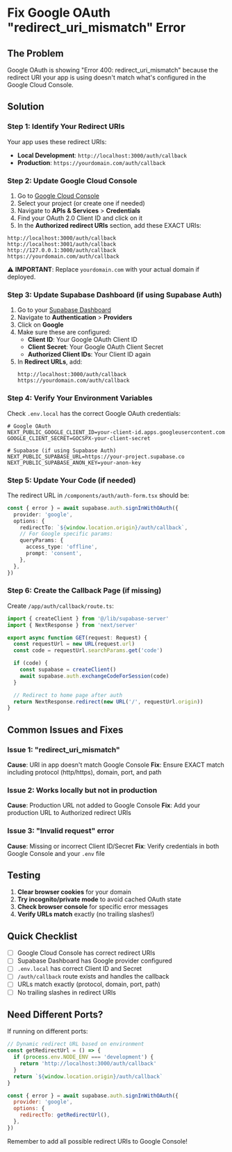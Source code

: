 # Fix Google OAuth "redirect_uri_mismatch" Error

## The Problem
Google OAuth is showing "Error 400: redirect_uri_mismatch" because the redirect URI your app is using doesn't match what's configured in the Google Cloud Console.

## Solution

### Step 1: Identify Your Redirect URIs

Your app uses these redirect URIs:
- **Local Development**: `http://localhost:3000/auth/callback`
- **Production**: `https://yourdomain.com/auth/callback`

### Step 2: Update Google Cloud Console

1. Go to [Google Cloud Console](https://console.cloud.google.com)
2. Select your project (or create one if needed)
3. Navigate to **APIs & Services** > **Credentials**
4. Find your OAuth 2.0 Client ID and click on it
5. In the **Authorized redirect URIs** section, add these EXACT URIs:

```
http://localhost:3000/auth/callback
http://localhost:3001/auth/callback
http://127.0.0.1:3000/auth/callback
https://yourdomain.com/auth/callback
```

⚠️ **IMPORTANT**: Replace `yourdomain.com` with your actual domain if deployed.

### Step 3: Update Supabase Dashboard (if using Supabase Auth)

1. Go to your [Supabase Dashboard](https://supabase.com/dashboard)
2. Navigate to **Authentication** > **Providers**
3. Click on **Google**
4. Make sure these are configured:
   - **Client ID**: Your Google OAuth Client ID
   - **Client Secret**: Your Google OAuth Client Secret
   - **Authorized Client IDs**: Your Client ID again
5. In **Redirect URLs**, add:
   ```
   http://localhost:3000/auth/callback
   https://yourdomain.com/auth/callback
   ```

### Step 4: Verify Your Environment Variables

Check `.env.local` has the correct Google OAuth credentials:

```env
# Google OAuth
NEXT_PUBLIC_GOOGLE_CLIENT_ID=your-client-id.apps.googleusercontent.com
GOOGLE_CLIENT_SECRET=GOCSPX-your-client-secret

# Supabase (if using Supabase Auth)
NEXT_PUBLIC_SUPABASE_URL=https://your-project.supabase.co
NEXT_PUBLIC_SUPABASE_ANON_KEY=your-anon-key
```

### Step 5: Update Your Code (if needed)

The redirect URL in `/components/auth/auth-form.tsx` should be:

```typescript
const { error } = await supabase.auth.signInWithOAuth({
  provider: 'google',
  options: {
    redirectTo: `${window.location.origin}/auth/callback`,
    // For Google specific params:
    queryParams: {
      access_type: 'offline',
      prompt: 'consent',
    },
  },
})
```

### Step 6: Create the Callback Page (if missing)

Create `/app/auth/callback/route.ts`:

```typescript
import { createClient } from '@/lib/supabase-server'
import { NextResponse } from 'next/server'

export async function GET(request: Request) {
  const requestUrl = new URL(request.url)
  const code = requestUrl.searchParams.get('code')

  if (code) {
    const supabase = createClient()
    await supabase.auth.exchangeCodeForSession(code)
  }

  // Redirect to home page after auth
  return NextResponse.redirect(new URL('/', requestUrl.origin))
}
```

## Common Issues and Fixes

### Issue 1: "redirect_uri_mismatch"
**Cause**: URI in app doesn't match Google Console
**Fix**: Ensure EXACT match including protocol (http/https), domain, port, and path

### Issue 2: Works locally but not in production
**Cause**: Production URL not added to Google Console
**Fix**: Add your production URL to Authorized redirect URIs

### Issue 3: "Invalid request" error
**Cause**: Missing or incorrect Client ID/Secret
**Fix**: Verify credentials in both Google Console and your `.env` file

## Testing

1. **Clear browser cookies** for your domain
2. **Try incognito/private mode** to avoid cached OAuth state
3. **Check browser console** for specific error messages
4. **Verify URLs match** exactly (no trailing slashes!)

## Quick Checklist

- [ ] Google Cloud Console has correct redirect URIs
- [ ] Supabase Dashboard has Google provider configured
- [ ] `.env.local` has correct Client ID and Secret
- [ ] `/auth/callback` route exists and handles the callback
- [ ] URLs match exactly (protocol, domain, port, path)
- [ ] No trailing slashes in redirect URIs

## Need Different Ports?

If running on different ports:

```javascript
// Dynamic redirect URL based on environment
const getRedirectUrl = () => {
  if (process.env.NODE_ENV === 'development') {
    return 'http://localhost:3000/auth/callback'
  }
  return `${window.location.origin}/auth/callback`
}

const { error } = await supabase.auth.signInWithOAuth({
  provider: 'google',
  options: {
    redirectTo: getRedirectUrl(),
  },
})
```

Remember to add all possible redirect URIs to Google Console!